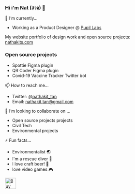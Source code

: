 ### Hi i'm Nat (ฮวด) 👋

🔭 I’m currently...
- Working as a Product Designer @ [Pupil Labs](https://pupil-labs.com)

My website portfolio of design work and open source projects: [nathakits.com](https://nathakits.com/)

### Open source projects
- Spottie Figma plugin
- QR Coder Figma plugin
- Covid-19 Vaccine Tracker Twitter bot

📫 How to reach me...
- Twitter: [@nathakit_tan](https://twitter.com/nathakit_tan)
- Email: nathakit.tan@gmail.com

👯 I’m looking to collaborate on ...
- Open source projects projects
- Civil Tech
- Environmental projects

⚡ Fun facts...
- Environmentalist 🌏
- I'm a rescue diver 🌊
- I love craft beer! 🍻
- love video games 🎮

<a href='https://ko-fi.com/J3J03QZC1' target='_blank'><img height='36' style='border:0px;height:36px;' src='https://cdn.ko-fi.com/cdn/kofi2.png?v=2' border='0' alt='Buy Me a Coffee at ko-fi.com' /></a>


<!--
**nathakits/nathakits** is a ✨ _special_ ✨ repository because its `README.md` (this file) appears on your GitHub profile.

Here are some ideas to get you started:

- 🔭 I’m currently working on ...
- 🌱 I’m currently learning ...
- 👯 I’m looking to collaborate on ...
- 🤔 I’m looking for help with ...
- 💬 Ask me about ...
- 📫 How to reach me: ...
- 😄 Pronouns: ...
- ⚡ Fun fact: ...
-->

<!-- Hello friend, I'm Eriol Fox! my pronouns are they/them 🦊
Find my website portfolio of design work here: https://erioldoesdesign.com/

Buy Me a Coffee at ko-fi.com

🤔 I’m currently...
Working as a UX and Product Designer at Open Food Network
Helping keep the community going at Open Source Design
Also helping the community grow at Open IDEO London chapter
Starting a PhD in Computer Science at Newcastle univeristy with support from Northern Bridge fund looking at how designers participate in humanitarian open source software projects. See the open research in the github repo.
Participating in Human Rights Centred Design Community
Part of Sustaining Design & UX working group
Part of the design team at Mutualaid.world
Speaking at Various tech and design conferences
Mentoring two(+) early career designers!
🗝️ I was part of...
Design team at Ushahidi
Open Source Designer at Foss Responders
Decor and game jam co-ordinator at Bristol Pride
📚 I’m learning...
Better collaboration with dev + design
FE coding skills
Service design in the digital space
Food systems and logistics
History and community of OSS
🐝 I’m looking people to collaborate with me on...
A OSS designer focus project called Open Design which started at Ushahidi
OSS projects that want to grow their design maturity
A mentoring partnership or co-op in OSS design for early career designers
🆘 I’m looking for help with...
A mentoring partnership or co-op in OSS design for early career designers
Learning FE development (so I can contribute to OSS more from code perspectives)
Support in helping with various designer communities
📟 Ask me about...
Speaking at events and conferences on the following topics:

Designing for humanitarian tech, tech for good and NGO’s
Open Source Design, Design in the OSS space and Design documentation
UX design
In-house design teams
Diversity in design
Designing experiences for the terminally ill and their carers
📫 How to reach me...
On twitter @erioldoesdesign
On email erioldoesdesign@gmail.com
My website erioldoesdesign.com
Fun facts...
I grew up in a pub but I don't drink! 🍻
I love video games and its one of my only 'vices'. I literally sunk 2 weeks of gameplay into my first FF7 run 🎮
I'm low key a practicing witch but haven't found a coven yet 🧹
I like boats ⛵
-->
